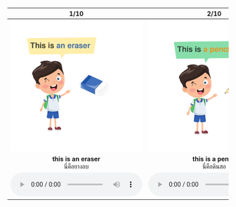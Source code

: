 <div class="carrousel">


|1/10|2/10|3/10|4/10|5/10|6/10|7/10|8/10|9/10|10/10|
| :----: | :----: | :----: | :----: | :----: | :----: | :----: | :----: | :----: | :----: |
|![](/media/img/definite&#x20;pronoun__this&#x20;is&#x20;an&#x20;eraser.svg)|![](/media/img/definite&#x20;pronoun__this&#x20;is&#x20;a&#x20;pencil.svg)|![](/media/img/definite&#x20;pronoun__this&#x20;is&#x20;a&#x20;ruler.svg)|![](/media/img/definite&#x20;pronoun__this&#x20;is&#x20;a&#x20;notebook.svg)|![](/media/img/definite&#x20;pronoun__that&#x20;is&#x20;a&#x20;ruler.svg)|![](/media/img/definite&#x20;pronoun__that&#x20;is&#x20;a&#x20;notebook.svg)|![](/media/img/definite&#x20;pronoun__these&#x20;are&#x20;rulers.svg)|![](/media/img/definite&#x20;pronoun__these&#x20;are&#x20;notebooks.svg)|![](/media/img/definite&#x20;pronoun__those&#x20;are&#x20;notebooks.svg)|![](/media/img/definite&#x20;pronoun__those&#x20;are&#x20;rulers.svg)|
|**this is an eraser**<br>นี่คือยางลบ|**this is a pencil**<br>นี่คือดินสอ|**this is a ruler**<br>นี่คือไม้บรรทัด|**this is a notebook**<br>นี่คือสมุดบันทึก|**that is a ruler**<br>นั่นคือไม้บรรทัด|**that is a notebook**<br>นี่คือสมุดบันทึก|**these are rulers**<br>นี่คือไม้บรรทัดหลายอัน|**these are notebooks**<br>นี่คือสมุดบันทึกหลายเล่ม|**those are notebooks**<br>นั่นคือสมุดบันทึกหลายเล่ม|**those are rulers**<br>นั่นคือไม้บรรทัดหลายอัน|
|![](/media/audio/this&#x20;is&#x20;an&#x20;eraser.mp3)|![](/media/audio/this&#x20;is&#x20;a&#x20;pencil.mp3)|![](/media/audio/this&#x20;is&#x20;a&#x20;ruler.mp3)|![](/media/audio/this&#x20;is&#x20;a&#x20;notebook.mp3)|![](/media/audio/that&#x20;is&#x20;a&#x20;ruler.mp3)|![](/media/audio/that&#x20;is&#x20;a&#x20;notebook.mp3)|![](/media/audio/these&#x20;are&#x20;rulers.mp3)|![](/media/audio/these&#x20;are&#x20;notebooks.mp3)|![](/media/audio/those&#x20;are&#x20;notebooks.mp3)|![](/media/audio/those&#x20;are&#x20;rulers.mp3)|

</div>

